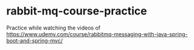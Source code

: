 # rabbit-mq-course-practice
Practice while watching the videos of https://www.udemy.com/course/rabbitmq-messaging-with-java-spring-boot-and-spring-mvc/